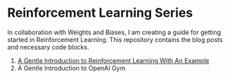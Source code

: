 # Reinforcement Learning Series
In collaboration with Weights and Biases, I am creating a guide for getting started in Reinforcement Learning. This repository contains the blog posts and necessary code blocks.

1. [A Gentle Introduction to Reinforcement Learning With An Example](https://wandb.ai/mukilan/intro_to_rl/reports/A-Gentle-Introduction-to-Reinforcement-Learning-With-An-Example--VmlldzoyODc4NzY0)
2. A Gentle Introduction to OpenAI Gym
